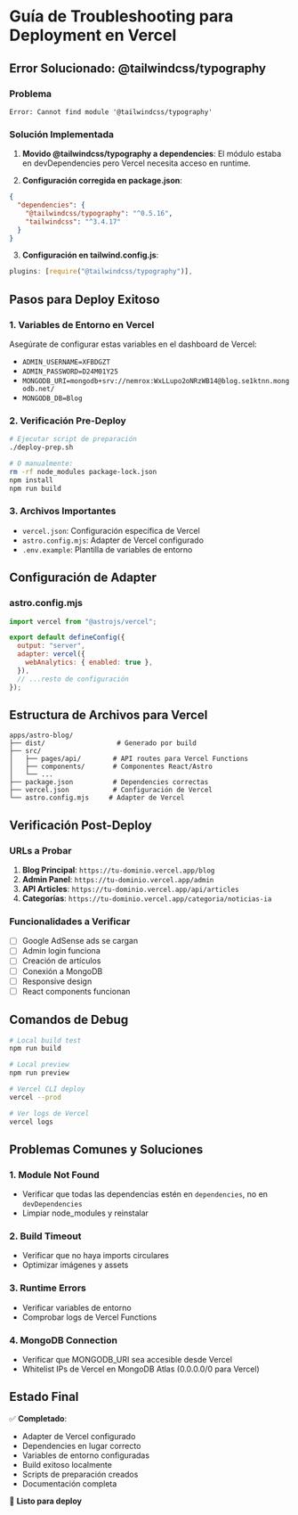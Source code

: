 # Guía de Troubleshooting para Deployment en Vercel

## Error Solucionado: @tailwindcss/typography

### Problema

```
Error: Cannot find module '@tailwindcss/typography'
```

### Solución Implementada

1. **Movido @tailwindcss/typography a dependencies**: El módulo estaba en devDependencies pero Vercel necesita acceso en runtime.

2. **Configuración corregida en package.json**:

```json
{
  "dependencies": {
    "@tailwindcss/typography": "^0.5.16",
    "tailwindcss": "^3.4.17"
  }
}
```

3. **Configuración en tailwind.config.js**:

```javascript
plugins: [require("@tailwindcss/typography")],
```

## Pasos para Deploy Exitoso

### 1. Variables de Entorno en Vercel

Asegúrate de configurar estas variables en el dashboard de Vercel:

- `ADMIN_USERNAME=XFBDGZT`
- `ADMIN_PASSWORD=D24M01Y25`
- `MONGODB_URI=mongodb+srv://nemrox:WxLLupo2oNRzWB14@blog.se1ktnn.mongodb.net/`
- `MONGODB_DB=Blog`

### 2. Verificación Pre-Deploy

```bash
# Ejecutar script de preparación
./deploy-prep.sh

# O manualmente:
rm -rf node_modules package-lock.json
npm install
npm run build
```

### 3. Archivos Importantes

- `vercel.json`: Configuración específica de Vercel
- `astro.config.mjs`: Adapter de Vercel configurado
- `.env.example`: Plantilla de variables de entorno

## Configuración de Adapter

### astro.config.mjs

```javascript
import vercel from "@astrojs/vercel";

export default defineConfig({
  output: "server",
  adapter: vercel({
    webAnalytics: { enabled: true },
  }),
  // ...resto de configuración
});
```

## Estructura de Archivos para Vercel

```
apps/astro-blog/
├── dist/                  # Generado por build
├── src/
│   ├── pages/api/        # API routes para Vercel Functions
│   ├── components/       # Componentes React/Astro
│   └── ...
├── package.json          # Dependencies correctas
├── vercel.json           # Configuración de Vercel
└── astro.config.mjs     # Adapter de Vercel
```

## Verificación Post-Deploy

### URLs a Probar

1. **Blog Principal**: `https://tu-dominio.vercel.app/blog`
2. **Admin Panel**: `https://tu-dominio.vercel.app/admin`
3. **API Articles**: `https://tu-dominio.vercel.app/api/articles`
4. **Categorías**: `https://tu-dominio.vercel.app/categoria/noticias-ia`

### Funcionalidades a Verificar

- [ ] Google AdSense ads se cargan
- [ ] Admin login funciona
- [ ] Creación de artículos
- [ ] Conexión a MongoDB
- [ ] Responsive design
- [ ] React components funcionan

## Comandos de Debug

```bash
# Local build test
npm run build

# Local preview
npm run preview

# Vercel CLI deploy
vercel --prod

# Ver logs de Vercel
vercel logs
```

## Problemas Comunes y Soluciones

### 1. Module Not Found

- Verificar que todas las dependencias estén en `dependencies`, no en `devDependencies`
- Limpiar node_modules y reinstalar

### 2. Build Timeout

- Verificar que no haya imports circulares
- Optimizar imágenes y assets

### 3. Runtime Errors

- Verificar variables de entorno
- Comprobar logs de Vercel Functions

### 4. MongoDB Connection

- Verificar que MONGODB_URI sea accesible desde Vercel
- Whitelist IPs de Vercel en MongoDB Atlas (0.0.0.0/0 para Vercel)

## Estado Final

✅ **Completado**:

- Adapter de Vercel configurado
- Dependencies en lugar correcto
- Variables de entorno configuradas
- Build exitoso localmente
- Scripts de preparación creados
- Documentación completa

🚀 **Listo para deploy**
